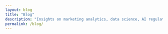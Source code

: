 ```yaml
---
layout: blog
title: "Blog"
description: "Insights on marketing analytics, data science, AI regulation, and business intelligence by Christoforos Kapsalis"
permalink: /blog/
---
```


